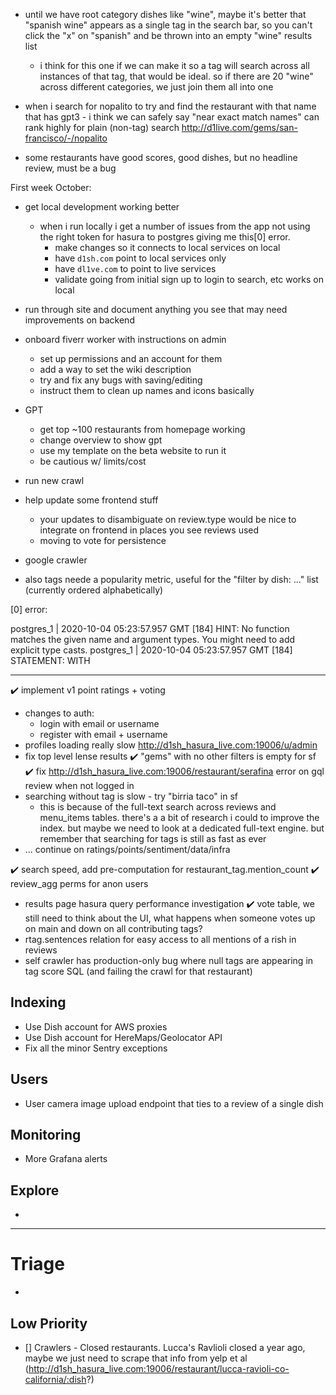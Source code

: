 - until we have root category dishes like "wine", maybe it's better that "spanish wine" appears as a single tag in the search bar, so you can't click the "x" on "spanish" and be thrown into an empty "wine" results list
  - i think for this one if we can make it so a tag will search across all instances of that tag, that would be ideal. so if there are 20 "wine" across different categories, we just join them all into one
- when i search for nopalito to try and find the restaurant with that name that has gpt3 - i think we can safely say "near exact match names" can rank highly for plain (non-tag) search http://d1live.com/gems/san-francisco/-/nopalito

- some restaurants have good scores, good dishes, but no headline review, must be a bug

First week October:

- get local development working better
  - when i run locally i get a number of issues from the app not using the right token for hasura to postgres giving me this[0] error.
    - make changes so it connects to local services on local
    - have `d1sh.com` point to local services only
    - have `dl1ve.com` to point to live services
    - validate going from initial sign up to login to search, etc works on local
- run through site and document anything you see that may need improvements on backend
- onboard fiverr worker with instructions on admin
  - set up permissions and an account for them
  - add a way to set the wiki description
  - try and fix any bugs with saving/editing
  - instruct them to clean up names and icons basically
- GPT
  - get top ~100 restaurants from homepage working
  - change overview to show gpt
  - use my template on the beta website to run it
  - be cautious w/ limits/cost
- run new crawl
- help update some frontend stuff
  - your updates to disambiguate on review.type would be nice to integrate on frontend in places you see reviews used
  - moving to vote for persistence
- google crawler

- also tags neede a popularity metric, useful for the "filter by dish: ..." list (currently ordered alphabetically)

[0] error:

postgres_1     | 2020-10-04 05:23:57.957 GMT [184] HINT:  No function matches the given name and argument types. You might need to add explicit type casts.
postgres_1     | 2020-10-04 05:23:57.957 GMT [184] STATEMENT:  WITH

---

✔️ implement v1 point ratings + voting
- changes to auth:
  - login with email or username
  - register with email + username
- profiles loading really slow http://d1sh_hasura_live.com:19006/u/admin
- fix top level lense results
  ✔️  "gems" with no other filters is empty for sf
✔️  fix http://d1sh_hasura_live.com:19006/restaurant/serafina error on gql review when not logged in
- searching without tag is slow - try "birria taco" in sf
  - this is because of the full-text search across reviews and menu_items tables. there's a
    a bit of research i could to improve the index. but maybe we need to look at a dedicated
    full-text engine. but remember that searching for tags is still as fast as ever
- ... continue on ratings/points/sentiment/data/infra

✔️ search speed, add pre-computation for restaurant_tag.mention_count
✔️ review_agg perms for anon users
- results page hasura query performance investigation
✔️ vote table, we still need to think about the UI, what happens when someone votes up on main and down on all contributing tags?
- rtag.sentences relation for easy access to all mentions of a rish in reviews
- self crawler has production-only bug where null tags are appearing in tag score SQL (and failing the crawl for that restaurant)

## Indexing

- Use Dish account for AWS proxies
- Use Dish account for HereMaps/Geolocator API
- Fix all the minor Sentry exceptions

## Users

- User camera image upload endpoint that ties to a review of a single dish

## Monitoring

- More Grafana alerts

## Explore
-

---

# Triage
-
## Low Priority

- [] Crawlers - Closed restaurants. Lucca's Ravlioli closed a year ago, maybe we just need to scrape that info from yelp et al (http://d1sh_hasura_live.com:19006/restaurant/lucca-ravioli-co-california/:dish?)
